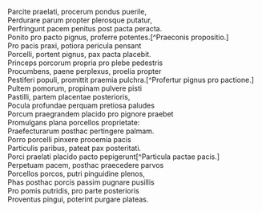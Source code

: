 Parcite praelati, procerum pondus puerile,   
Perdurare parum propter plerosque putatur,   
Perfringunt pacem penitus post pacta peracta.   
Ponito pro pacto pignus, proferre potentes.[^Praeconis propositio.]   
Pro pacis praxi, potiora pericula pensant   
Porcelli, portent pignus, pax pacta placebit.   
Princeps porcorum propria pro plebe pedestris   
Procumbens, paene perplexus, proelia propter   
Pestiferi populi, promittit praemia pulchra.[^Profertur pignus pro pactione.]   
Pultem pomorum, propinam pulvere pisti   
Pastilli, partem placentae posterioris,   
Pocula profundae perquam pretiosa paludes   
Porcum praegrandem placido pro pignore praebet   
Promulgans plana porcellos proprietate:   
Praefecturarum posthac pertingere palmam.   
Porro porcelli pinxere prooemia pacis   
Particulis paribus, pateat pax posteritati.   
Porci praelati placido pacto pepigerunt[^Particula pactae pacis.]   
Perpetuam pacem, posthac praecedere parvos   
Porcellos porcos, putri pinguidine plenos,   
Phas posthac porcis passim pugnare pusillis   
Pro pomis putridis, pro parte posterioris   
Proventus pingui, poterint purgare plateas.   
